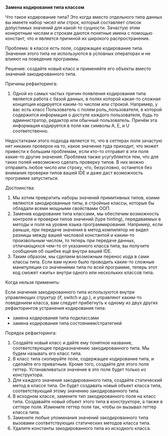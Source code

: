 <strong>Замена кодирования типа классом</strong>

Что такое кодирование типа? Это когда вместо отдельного типа данных вы имеете набор чисел или строк, который составляет список допустимых значений для какой-то сущности. Зачастую этим конкретным числам и строкам даются понятные имена с помощью констант, что и является причиной их широкого распространения.

Проблема: в классе есть поле, содержащее кодирование типа. Значения этого типа не используются в условных операторах и не влияют на поведение программы.

Решение: создайте новый класс и применяйте его объекты вместо значений закодированного типа.

Причины рефакторинга:

1. Одной из самых частых причин появления кодирования типа является работа с базой данных, в полях которой какая-то сложная концепция кодируется каким-то числом или строкой. Например, у вас есть класс Пользователь с полем роль_пользователя, в которой содержится информация о доступе каждого пользователя, будь то администратор, редактор или обычный пользователь. Причём эта информация кодируется в поле как символы A, E, и U соответственно. 
 
Недостатками этого подхода является то, что в сеттерах поля зачастую нет никаких проверок на то, какое значение туда приходит, что может привести к большим проблемам, если кто-то отправит в эти поля какие-то другие значения. Проблема также усугубляется тем, что для таких полей невозможно сделать проверку типов. В них можно отправить любое число или строку, что, безусловно, останется без внимания проверки типов вашей IDE и даже даст возможность программе запуститься.

Достоинства:

1. Мы хотим превратить наборы значений примитивных типов, коими являются закодированные типы, в стройные классы, которые бы обладали всеми мощными свойствами ООП.
2. Заменив кодирование типа классами, мы обеспечим возможность контроля и проверки типов значений (type hinting), передаваемых в методы и поля на уровне языка программирования. Например, если раньше, при передаче значения в метод компилятор не видел разницы между вашей числовой константой и каким-то произвольным числом, то теперь при передаче данных, отличающихся чем-то от указанного класса типа, вы получите сообщения об ошибке ещё внутри вашей IDE.
3. Таким образом, мы сделаем возможным перенос кода в сами классы типа. Если вам нужно было проводить какие-то сложные манипуляции со значениями типа по всей программе, теперь этот код сможет «жить» внутри одного или нескольких классов типа.

Когда нельзя применить:

Если значения закодированного типа используются внутри управляющих структур (if, switch и др.), и управляют каким-то поведением класса, вам следует прибегнуть к одному из двух других рефакторингов устранения кодирования типа:

 - замена кодирования типа подклассами
 - замена кодирования типа состоянием/стратегией

Порядок рефакторинга:

1. Создайте новый класс и дайте ему понятное название, соответствующее предназначению закодированного типа. Мы будем называть его класс типа.
2. В класс типа скопируйте поле, содержащее кодирование типа, и сделайте его приватным. Кроме того, создайте для этого поля геттер. Устанавливаться значение в это поле будет только из конструктора.
3. Для каждого значения закодированного типа, создайте статический метод в классе типа. Он будет создавать новый объект класса типа, соответствующий этому значению закодированного типа.
4. В исходном классе, замените тип закодированного поля на класс типа. Создавайте новый объект этого типа в конструкторе, а также в сеттере поля. Измените геттер поля так, чтобы он вызывал геттер класса типа.
5. Замените любые упоминания значений закодированного типа вызовами соответствующих статических методов класса типа.
6. Удалите константы закодированного типа из исходного класса.

